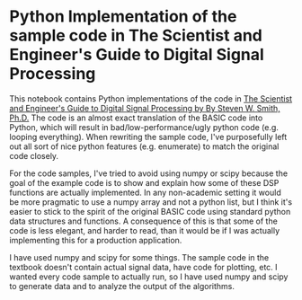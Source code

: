# Python Implementation of the sample code in The Scientist and Engineer's Guide to Digital Signal Processing

This notebook contains Python implementations of the code in [The Scientist and Engineer's Guide to Digital Signal Processing by By Steven W. Smith, Ph.D.](https://www.dspguide.com/)  The code is an almost exact translation of the BASIC code into Python, which will result in bad/low-performance/ugly python code (e.g. looping everything). When rewriting the sample code, I've purposefully left out all sort of nice python features (e.g. enumerate) to match the original code closely.

For the code samples, I've tried to avoid using numpy or scipy because the goal of the example code is to show and explain how some of these DSP functions are actually implemented.  In any non-academic setting it would be more pragmatic to use a numpy array and not a python list, but I think it's easier to stick to the spirit of the original BASIC code using standard python data structures and functions.  A consequence of this is that some of the code is less elegant, and harder to read, than it would be if I was actually implementing this for a production application.   

I have used numpy and scipy for some things. The sample code in the textbook doesn't contain actual signal data, have code for plotting, etc.  I wanted every code sample to actually run, so I have used numpy and scipy to generate data and to analyze the output of the algorithms.





